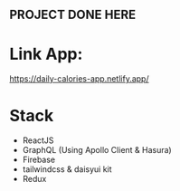 ## PROJECT DONE HERE

# Link App:
https://daily-calories-app.netlify.app/

# Stack
- ReactJS
- GraphQL (Using Apollo Client & Hasura)
- Firebase
- tailwindcss & daisyui kit
- Redux